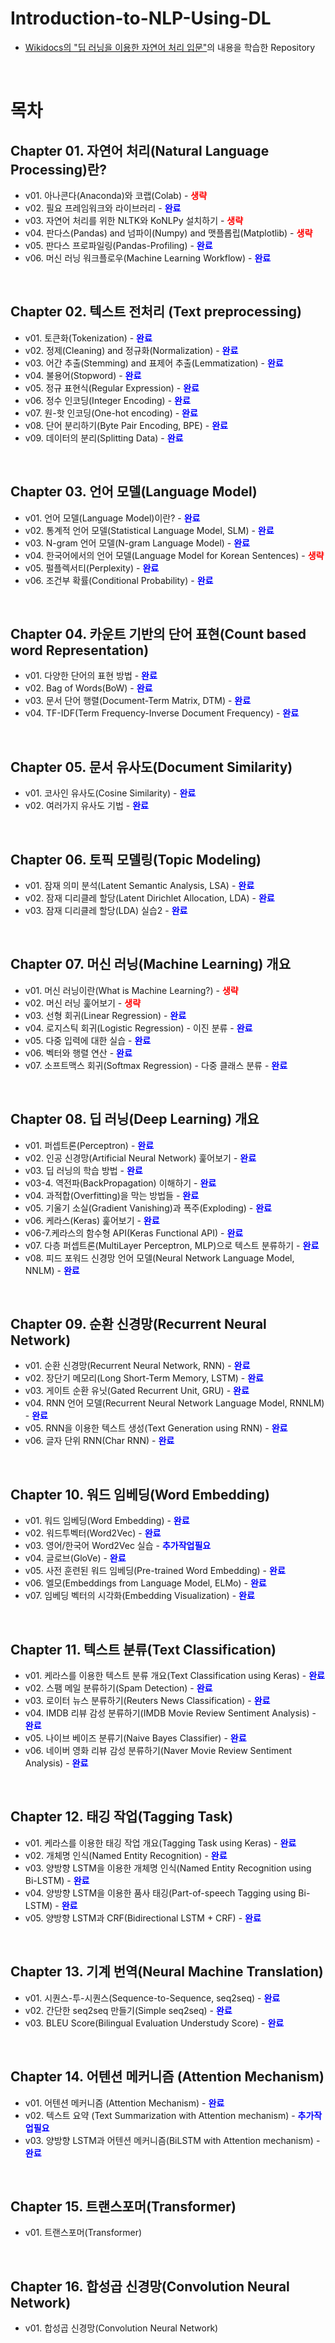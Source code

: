 # Introduction-to-NLP-Using-DL

- [Wikidocs의 "딥 러닝을 이용한 자연어 처리 입문"](https://wikidocs.net/book/2155)의 내용을 학습한 Repository

<br>

# 목차

## Chapter 01. 자연어 처리(Natural Language Processing)란?

- v01. 아나콘다(Anaconda)와 코랩(Colab) - <font color="red"><b>생략</b></font>
- v02. 필요 프레임워크와 라이브러리 - <font color="blue"><b>완료</b></font>
- v03. 자연어 처리를 위한 NLTK와 KoNLPy 설치하기 - <font color="red"><b>생략</b></font>
- v04. 판다스(Pandas) and 넘파이(Numpy) and 맷플롭립(Matplotlib) - <font color="red"><b>생략</b></font>
- v05. 판다스 프로파일링(Pandas-Profiling) - <font color="blue"><b>완료</b></font>
- v06. 머신 러닝 워크플로우(Machine Learning Workflow) - <font color="blue"><b>완료</b></font>

<br>

## Chapter 02. 텍스트 전처리 (Text preprocessing)

- v01. 토큰화(Tokenization) - <font color="blue"><b>완료</b></font>
- v02. 정제(Cleaning) and 정규화(Normalization) - <font color="blue"><b>완료</b></font>
- v03. 어간 추출(Stemming) and 표제어 추출(Lemmatization) - <font color="blue"><b>완료</b></font>
- v04. 불용어(Stopword) - <font color="blue"><b>완료</b></font>
- v05. 정규 표현식(Regular Expression) - <font color="blue"><b>완료</b></font>
- v06. 정수 인코딩(Integer Encoding) - <font color="blue"><b>완료</b></font>
- v07. 원-핫 인코딩(One-hot encoding) - <font color="blue"><b>완료</b></font>
- v08. 단어 분리하기(Byte Pair Encoding, BPE) - <font color="blue"><b>완료</b></font>
- v09. 데이터의 분리(Splitting Data) - <font color="blue"><b>완료</b></font>

<br>

## Chapter 03. 언어 모델(Language Model)

- v01. 언어 모델(Language Model)이란? - <font color="blue"><b>완료</b></font>
- v02. 통계적 언어 모델(Statistical Language Model, SLM) - <font color="blue"><b>완료</b></font>
- v03. N-gram 언어 모델(N-gram Language Model) - <font color="blue"><b>완료</b></font>
- v04. 한국어에서의 언어 모델(Language Model for Korean Sentences) - <font color="red"><b>생략</b></font>
- v05. 펄플렉서티(Perplexity) - <font color="blue"><b>완료</b></font>
- v06. 조건부 확률(Conditional Probability) - <font color="blue"><b>완료</b></font>

<br>

## Chapter 04. 카운트 기반의 단어 표현(Count based word Representation)

- v01. 다양한 단어의 표현 방법 - <font color="blue"><b>완료</b></font>
- v02. Bag of Words(BoW) - <font color="blue"><b>완료</b></font>
- v03. 문서 단어 행렬(Document-Term Matrix, DTM) - <font color="blue"><b>완료</b></font>
- v04. TF-IDF(Term Frequency-Inverse Document Frequency) - <font color="blue"><b>완료</b></font>

<br>

## Chapter 05. 문서 유사도(Document Similarity)

- v01. 코사인 유사도(Cosine Similarity) - <font color="blue"><b>완료</b></font>
- v02. 여러가지 유사도 기법 - <font color="blue"><b>완료</b></font>

<br>

## Chapter 06. 토픽 모델링(Topic Modeling)

- v01. 잠재 의미 분석(Latent Semantic Analysis, LSA) - <font color="blue"><b>완료</b></font>
- v02. 잠재 디리클레 할당(Latent Dirichlet Allocation, LDA) - <font color="blue"><b>완료</b></font>
- v03. 잠재 디리클레 할당(LDA) 실습2 - <font color="blue"><b>완료</b></font>

<br>

## Chapter 07. 머신 러닝(Machine Learning) 개요

- v01. 머신 러닝이란(What is Machine Learning?) - <font color="red"><b>생략</b></font>
- v02. 머신 러닝 훑어보기 - <font color="red"><b>생략</b></font>
- v03. 선형 회귀(Linear Regression) - <font color="blue"><b>완료</b></font>
- v04. 로지스틱 회귀(Logistic Regression) - 이진 분류 - <font color="blue"><b>완료</b></font>
- v05. 다중 입력에 대한 실습 - <font color="blue"><b>완료</b></font>
- v06. 벡터와 행렬 연산 - <font color="blue"><b>완료</b></font>
- v07. 소프트맥스 회귀(Softmax Regression) - 다중 클래스 분류 - <font color="blue"><b>완료</b></font>

<br>

## Chapter 08. 딥 러닝(Deep Learning) 개요

- v01. 퍼셉트론(Perceptron) - <font color="blue"><b>완료</b></font>
- v02. 인공 신경망(Artificial Neural Network) 훑어보기 - <font color="blue"><b>완료</b></font>
- v03. 딥 러닝의 학습 방법 - <font color="blue"><b>완료</b></font>
- v03-4. 역전파(BackPropagation) 이해하기 - <font color="blue"><b>완료</b></font>
- v04. 과적합(Overfitting)을 막는 방법들 - <font color="blue"><b>완료</b></font>
- v05. 기울기 소실(Gradient Vanishing)과 폭주(Exploding) - <font color="blue"><b>완료</b></font>
- v06. 케라스(Keras) 훑어보기 - <font color="blue"><b>완료</b></font>
- v06-7.케라스의 함수형 API(Keras Functional API) - <font color="blue"><b>완료</b></font>
- v07. 다층 퍼셉트론(MultiLayer Perceptron, MLP)으로 텍스트 분류하기 - <font color="blue"><b>완료</b></font>
- v08. 피드 포워드 신경망 언어 모델(Neural Network Language Model, NNLM) - <font color="blue"><b>완료</b></font>

<br>

## Chapter 09. 순환 신경망(Recurrent Neural Network)

- v01. 순환 신경망(Recurrent Neural Network, RNN) - <font color="blue"><b>완료</b></font>
- v02. 장단기 메모리(Long Short-Term Memory, LSTM) - <font color="blue"><b>완료</b></font>
- v03. 게이트 순환 유닛(Gated Recurrent Unit, GRU) - <font color="blue"><b>완료</b></font>
- v04. RNN 언어 모델(Recurrent Neural Network Language Model, RNNLM) - <font color="blue"><b>완료</b></font>
- v05. RNN을 이용한 텍스트 생성(Text Generation using RNN) - <font color="blue"><b>완료</b></font>
- v06. 글자 단위 RNN(Char RNN) - <font color="blue"><b>완료</b></font>

<br>

## Chapter 10. 워드 임베딩(Word Embedding)

- v01. 워드 임베딩(Word Embedding) - <font color="blue"><b>완료</b></font>
- v02. 워드투벡터(Word2Vec) - <font color="blue"><b>완료</b></font>
- v03. 영어/한국어 Word2Vec 실습 - <font color="blue"><b>추가작업필요</b></font>
- v04. 글로브(GloVe) - <font color="blue"><b>완료</b></font>
- v05. 사전 훈련된 워드 임베딩(Pre-trained Word Embedding) - <font color="blue"><b>완료</b></font>
- v06. 엘모(Embeddings from Language Model, ELMo) - <font color="blue"><b>완료</b></font>
- v07. 임베딩 벡터의 시각화(Embedding Visualization) - <font color="blue"><b>완료</b></font>

<br>

## Chapter 11. 텍스트 분류(Text Classification)

- v01. 케라스를 이용한 텍스트 분류 개요(Text Classification using Keras) - <font color="blue"><b>완료</b></font>
- v02. 스팸 메일 분류하기(Spam Detection) - <font color="blue"><b>완료</b></font>
- v03. 로이터 뉴스 분류하기(Reuters News Classification) - <font color="blue"><b>완료</b></font>
- v04. IMDB 리뷰 감성 분류하기(IMDB Movie Review Sentiment Analysis) - <font color="blue"><b>완료</b></font>
- v05. 나이브 베이즈 분류기(Naive Bayes Classifier) - <font color="blue"><b>완료</b></font>
- v06. 네이버 영화 리뷰 감성 분류하기(Naver Movie Review Sentiment Analysis) - <font color="blue"><b>완료</b></font>

<br>

## Chapter 12. 태깅 작업(Tagging Task)

- v01. 케라스를 이용한 태깅 작업 개요(Tagging Task using Keras) - <font color="blue"><b>완료</b></font>
- v02. 개체명 인식(Named Entity Recognition) - <font color="blue"><b>완료</b></font>
- v03. 양방향 LSTM을 이용한 개체명 인식(Named Entity Recognition using Bi-LSTM) - <font color="blue"><b>완료</b></font>
- v04. 양방향 LSTM을 이용한 품사 태깅(Part-of-speech Tagging using Bi-LSTM) - <font color="blue"><b>완료</b></font>
- v05. 양방향 LSTM과 CRF(Bidirectional LSTM + CRF) - <font color="blue"><b>완료</b></font>

<br>

## Chapter 13. 기계 번역(Neural Machine Translation)

- v01. 시퀀스-투-시퀀스(Sequence-to-Sequence, seq2seq) - <font color="blue"><b>완료</b></font>
- v02. 간단한 seq2seq 만들기(Simple seq2seq) - <font color="blue"><b>완료</b></font>
- v03. BLEU Score(Bilingual Evaluation Understudy Score) - <font color="blue"><b>완료</b></font>

<br>

## Chapter 14. 어텐션 메커니즘 (Attention Mechanism)

- v01. 어텐션 메커니즘 (Attention Mechanism) - <font color="blue"><b>완료</b></font>
- v02. 텍스트 요약 (Text Summarization with Attention mechanism) - <font color="blue"><b>추가작업필요</b></font>
- v03. 양방향 LSTM과 어텐션 메커니즘(BiLSTM with Attention mechanism) - <font color="blue"><b>완료</b></font>

<br>

## Chapter 15. 트랜스포머(Transformer)

- v01. 트랜스포머(Transformer)

<br>

## Chapter 16. 합성곱 신경망(Convolution Neural Network)

- v01. 합성곱 신경망(Convolution Neural Network)

